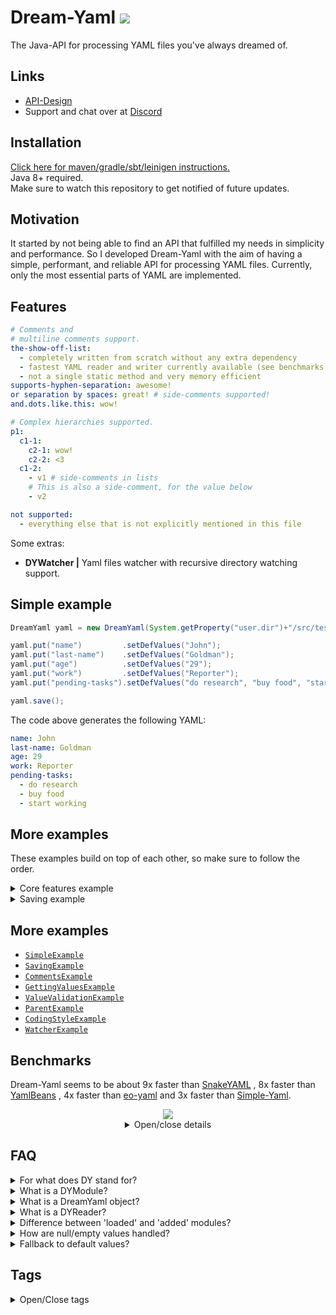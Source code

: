 # Dream-Yaml [![](https://jitpack.io/v/Osiris-Team/Dream-Yaml.svg)](https://jitpack.io/#Osiris-Team/Dream-Yaml)
The Java-API for processing YAML files you've always dreamed of.
## Links
 - [API-Design](DESIGN.md)
 - Support and chat over at [Discord](https://discord.com/invite/GGNmtCC)
## Installation
[Click here for maven/gradle/sbt/leinigen instructions.](https://jitpack.io/#Osiris-Team/Dream-Yaml/LATEST) <br>
Java 8+ required. <br>
Make sure to watch this repository to get notified of future updates. <br>
## Motivation
It started by not being able to find an API that fulfilled my needs in simplicity and performance.
So I developed Dream-Yaml with the aim of having a simple, performant, and reliable API for processing YAML files.
Currently, only the most essential parts of YAML are implemented.
## Features
```YAML
# Comments and
# multiline comments support.
the-show-off-list: 
  - completely written from scratch without any extra dependency
  - fastest YAML reader and writer currently available (see benchmarks below)
  - not a single static method and very memory efficient
supports-hyphen-separation: awesome! 
or separation by spaces: great! # side-comments supported!
and.dots.like.this: wow!

# Complex hierarchies supported.
p1:
  c1-1:
    c2-1: wow!
    c2-2: <3
  c1-2:
    - v1 # side-comments in lists
    # This is also a side-comment, for the value below
    - v2

not supported:
  - everything else that is not explicitly mentioned in this file
```
Some extras:
 - **DYWatcher |** Yaml files watcher with recursive directory watching support.
## Simple example
```java
DreamYaml yaml = new DreamYaml(System.getProperty("user.dir")+"/src/test/simple-example.yml");

yaml.put("name")         .setDefValues("John");
yaml.put("last-name")    .setDefValues("Goldman");
yaml.put("age")          .setDefValues("29");
yaml.put("work")         .setDefValues("Reporter");
yaml.put("pending-tasks").setDefValues("do research", "buy food", "start working");

yaml.save();
```
The code above generates the following YAML:
```yaml
name: John
last-name: Goldman
age: 29
work: Reporter
pending-tasks: 
  - do research
  - buy food
  - start working
```
## More examples
These examples build on top of each other, so make sure to follow the order.
<details>
  <summary>Core features example</summary>
<pre lang="java">
DreamYaml yaml = new DreamYaml(System.getProperty("user.dir")+"/src/test/advanced-example.yml");

yaml.put("name")         .setDefValues(new DYValue("John", "Value-Comment")).setDefComments("Key-Comment");
yaml.put("last-name")    .setDefValues("Goldman");
yaml.put("age")          .setDefValues("29");
yaml.put("work")         .setDefValues("Reporter");
yaml.put("pending-tasks").setDefValues("do research", "buy food", "start working");

yaml.saveAndLoad();

DYModule getNameModule = yaml.get("name"); // Method for retrieving modules by their keys
yaml.add("new-module"); // Adds a new module, with null value. Throws exception if the key already exists
yaml.remove("new-module"); // Removes the module. Note that this also will remove it from the file.
yaml.replace(getNameModule, new DYModule("first-name").setDefValues("JOHNY")) // First parameter should be the module to replace. Second the new module.
</pre>
<pre lang="yaml">
  # Key-Comment
first-name: JOHNY # Value-Comment
last-name: Goldman
age: 29
work: Reporter
pending-tasks: 
  - do research
  - buy food
  - start working
</pre>
</details>

<details>
  <summary>Saving example</summary>
<pre lang="java">
        DreamYaml yaml = new DreamYaml(System.getProperty("user.dir") + "/src/test/saving-example.yml");
        //yaml.load(); // Not needed because of autoLoad
        yaml.reset(); // Ignore this!
        yaml.add("work").setDefValues("Reporter"); // Ignore this!

        // SCENARIO 1:
        // Lets imagine this file contains tons of information but we only want to modify/update that one section and keep the rest.
        // For that we simply add that section into memory and edit it: 
        yaml.get("work").setValues("Developer");
        // And save the file:
        yaml.save(); // Note that stuff that isn't supported by DreamYaml wont be parsed and thus removed from the file after you save it!
        // Just as simple as that!

        // SCENARIO 2:
        // Lets imagine another scenario where this file contains a lot of unnecessary stuff we want to get rid of
        // and add other data instead.
        // For that we (again) add the modules first:
        DYModule firstName = yaml.add("name").setDefValues("John");
        DYModule lastName = yaml.add("last-name").setDefValues("Goldman");
        DYModule age = yaml.add("age").setDefValues("29");
        // Then save it with 'overwrite' true:
        yaml.save(true);
        // That's it!
</pre>
</details>

## More examples

* [`SimpleExample`](https://github.com/Osiris-Team/Dream-Yaml/blob/main/src/test/java/com/osiris/dyml/examples/SimpleExample.java)
* [`SavingExample`](https://github.com/Osiris-Team/Dream-Yaml/blob/main/src/test/java/com/osiris/dyml/examples/SavingExample.java)
* [`CommentsExample`](https://github.com/Osiris-Team/Dream-Yaml/blob/main/src/test/java/com/osiris/dyml/examples/CommentsExample.java)
* [`GettingValuesExample`](https://github.com/Osiris-Team/Dream-Yaml/blob/main/src/test/java/com/osiris/dyml/examples/GettingValuesExample.java)
* [`ValueValidationExample`](https://github.com/Osiris-Team/Dream-Yaml/blob/main/src/test/java/com/osiris/dyml/examples/ValueValidationExample.java)
* [`ParentExample`](https://github.com/Osiris-Team/Dream-Yaml/blob/main/src/test/java/com/osiris/dyml/examples/ParentExample.java)
* [`CodingStyleExample`](https://github.com/Osiris-Team/Dream-Yaml/blob/main/src/test/java/com/osiris/dyml/examples/CodingStyleExample.java)
* [`WatcherExample`](https://github.com/Osiris-Team/Dream-Yaml/blob/main/src/test/java/com/osiris/dyml/examples/DYWatcherExample.java)
## Benchmarks
Dream-Yaml seems to be about 9x faster than [SnakeYAML](https://bitbucket.org/asomov/snakeyaml/src/master/)
, 8x faster than [YamlBeans](https://github.com/EsotericSoftware/yamlbeans)
, 4x faster than [eo-yaml](https://github.com/decorators-squad/eo-yaml)
 and 3x faster than [Simple-Yaml](https://github.com/Carleslc/Simple-YAML).
<div align="center">
  <img src="https://i.imgur.com/rupU0Ea.png">
<details>
  <summary>Open/close details</summary>
<img src="https://i.imgur.com/Dvob5Ly.png">
</details>
</div>

## FAQ
<div>
<details>
  <summary>For what does DY stand for?</summary>
DreamYaml.
</details>
<details>
  <summary>What is a DYModule?</summary>
It is the in-memory representation of a yaml section. For example 'name: John' is one module. It has the key 'name' and the value 'John'.
</details>
<details>
  <summary>What is a DreamYaml object?</summary>
It is the in-memory representation of the full yaml file and contains all of the modules, which can be accessed by their keys.
</details>
<details>
  <summary>What is a DYReader?</summary>
It is responsible for reading the yaml file and parsing its objects into modules, which then get added to the DreamYaml object.
These are named 'loaded modules' by the way.
</details>
<details>
  <summary>Difference between 'loaded' and 'added' modules?</summary>
The only difference, is that loaded modules cannot have default values set.
They are basically the raw output from your yaml file. Added modules get created when you call the add() method. Their initial value is taken from the  
loaded module with the same keys.
</details>
<details>
  <summary>How are null/empty values handled?</summary>
<pre>
parent:
  key1:               # this value is null
  key2: ~             # not null, but a string
  key3: null          # not null, but a string
  key5: "null"        # not null, but a string
  key5: ""            # this value is null (note that if you disable the remove quotes post-processing option, this is a string("") and not empty, otherwise this gets turned into a null value)
</pre>
To sum it up: <b>Empty values do NOT exist. Null values exist. </b>
Note that null values are removed from the modules values list, in the post-processing part while parsing the yaml file.
You can disable it though, if you want.
</details>
<details>
  <summary>Fallback to default values?</summary>
When the 'real value' is null, return the default value.
This feature is enabled by default. You can change it for each individual module.
</details>
</div>

## Tags
<div>
<details>
  <summary>Open/Close tags</summary>
Tags are used to make this repository easier to find for others. <br>
yaml javascript
yaml java library
yaml java map
yaml java map example
yaml java list
yaml java api
yaml javascript example
yaml java code generation
yaml java spring
java yaml array
yaml and java
java yaml arraylist
yaml annotations java
java yaml anchors
java yaml auslesen
yaml string array java
load a yaml file java
read a yaml file java
yaml java boolean
java yaml binding
java yaml build
java yaml bean
yaml java spring boot
best yaml java library
java best yaml parser
yaml bigdecimal java
yaml java class
yaml java configuration
yaml java create
java yaml configuration library
java yaml config example
yaml checker java
java yaml cannot create property
yaml java doc
yaml java dictionary
yaml deserialize java
yaml deserialization java
java yaml dump to file
yaml diff java
java yaml default value
java yaml dump options
yaml java example
yaml java enums
yaml en java
yaml escape java
java yaml einlesen
yaml parser java example
yaml java jackson example
java yaml file reader
yaml for java
yaml files java
yaml for java configuration
java yaml file writer
java yaml framework
yaml flatten java
yaml factory java
yaml java github
yaml java generator
yaml generate java class
java yaml get value
yaml generate java
swagger yaml generate java
openapi yaml generate java
yaml java hashmap
yaml to html java
heroku yml java
yaml java.io.ioexception stream closed
yaml in java
java yaml inheritance
java yaml import
yaml interface java
java yaml implementation
yaml iterator java
read yaml in java
yaml java jackson
yaml java json
yaml parser java jackson
yaml to json java library
java yaml vs json
java yaml to json jackson
yaml file to json java
kubernetes yaml java_opts
java kubernetes yaml
java yaml key value
yaml java lib
yaml java list of objects
java.lang.illegalargumentexception could not resolve placeholder yml
yaml.load java
java yaml list example
java yaml libraries
yaml java maven
yaml java mapping
java yaml map of objects
java yaml merge
java yaml mapper
java yaml maven dependency
yaml java.nio.charset.malformedinputexception input length = 1
java yaml ignore null
java yaml nested objects
yaml nested java
yaml caused by java.nio.charset.malformedinputexception input length = 1
java yaml dot notation
java yaml dump ignore null
yaml java object
yaml java_opts
java yaml output
java yaml override
yaml or java
yaml to java online
yaml parser java online
yaml java parser
yaml java properties
yaml java parser example
yaml java parsing
yaml java pojo
java yaml parser jackson
java yaml properties example
java yaml parser library
yaml query java
yaml java reader
yaml java rest
java yaml read list
java yaml reader library
yaml file reader java
yaml config reader java
java read yaml properties
java read yaml configuration file
yaml java set
yaml java snakeyaml
java yaml schema validator
yaml schema java
java yaml snakeyaml example
yaml java tutorial
java yaml to json
yaml to java
yaml to java object
java yaml to map
yaml to java class
java yaml to properties
yaml class java.util.linkedhashmap cannot be cast to class
java use yaml
yaml java.lang.classcastexception java.util.linkedhashmap cannot be cast to
yaml to java.util.properties
java update yaml file
read yaml using java
generate yaml using java
java update yaml
yaml validator java
java yaml vs properties
java yaml variables
java yaml @value
java yaml writer
yaml with java
java yaml parser with comments
yaml file writer java
read yaml with java
use yaml with java
read yaml in java with jackson
write yaml in java with jackson
yaml to xml java
yaml xpath java
java yaml vs xml
yaml java 11
java yaml 1.2 parser
java yaml 1.2
yaml 2 java
openapi 3 yaml to java
java 8 yaml parser
java 8 yaml
</details>
</div>
